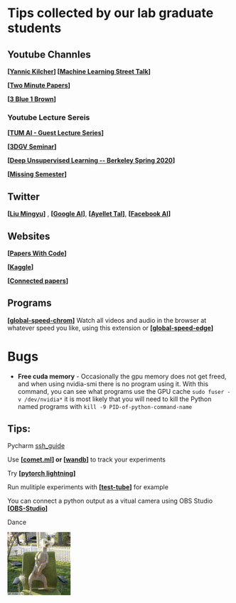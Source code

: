 # Tips collected by our lab graduate students


## Youtube Channles 

**[[Yannic Kilcher](https://www.youtube.com/c/YannicKilcher/)] [[Machine Learning Street Talk](https://www.youtube.com/channel/UCMLtBahI5DMrt0NPvDSoIRQ)]**

**[[Two Minute Papers](https://www.youtube.com/user/keeroyz)]**

**[[3 Blue 1 Brown](https://www.youtube.com/channel/UCYO_jab_esuFRV4b17AJtAw)]**

### Youtube Lecture Sereis 
**[[TUM AI - Guest Lecture Series](https://www.youtube.com/playlist?list=PLQ8Y4kIIbzy8kMlz7cRqz-BjbdyWsfLXt)]**

**[[3DGV Seminar](https://www.youtube.com/channel/UCpCQ8tjahrTPMsBiyPg2H7Q)]**

**[[Deep Unsupervised Learning -- Berkeley Spring 2020](https://youtube.com/playlist?list=PLwRJQ4m4UJjPiJP3691u-qWwPGVKzSlNP)]**

**[[Missing Semester](https://youtube.com/playlist?list=PLyzOVJj3bHQuloKGG59rS43e29ro7I57J)]**


## Twitter

**[[Liu Mingyu](https://twitter.com/liu_mingyu)]** , **[[Google AI](https://twitter.com/GoogleAI)]**, **[[Ayellet Tal](https://twitter.com/Ayellet4)]**, **[[Facebook AI](https://twitter.com/facebookai)]**

## Websites

**[[Papers With Code](https://paperswithcode.com/)]** 

**[[Kaggle](https://www.kaggle.com/)]**

**[[Connected papers](https://www.connectedpapers.com/)]**


## Programs

**[[global-speed-chrom](https://chrome.google.com/webstore/detail/global-speed/jpbjcnkcffbooppibceonlgknpkniiff?authuser=1)]** Watch all videos and audio in the browser at whatever speed you like, using this extension or **[[global-speed-edge](https://microsoftedge.microsoft.com/addons/detail/global-speed/mjhlabbcmjflkpjknnicihkfnmbdfced)]**

# Bugs

* **Free cuda memory** - Occasionally the gpu memory does not get freed, and when using nvidia-smi there is no program using it.
  With this command, you can see what programs use the GPU cache ```sudo fuser -v /dev/nvidia*``` it is most likely that you will need to kill the Python named programs with ```kill -9 PID-of-python-command-name```

## Tips:

Pycharm [ssh_guide](/ssh_cgm_guide.pdf)

Use **[[comet.ml](https://www.comet.ml/)] or [[wandb](https://wandb.ai/site)]**  to track your experiments

Try **[[pytorch lightning](https://www.pytorchlightning.ai/)]**

Run mulitiple experiments with **[[test-tube](https://github.com/williamFalcon/test-tube)]** for example

You can connect a python output as a vitual camera using OBS Studio **[[OBS-Studio](https://obsproject.com/)]**

Dance

![dence_dog](/success_dog.gif)
